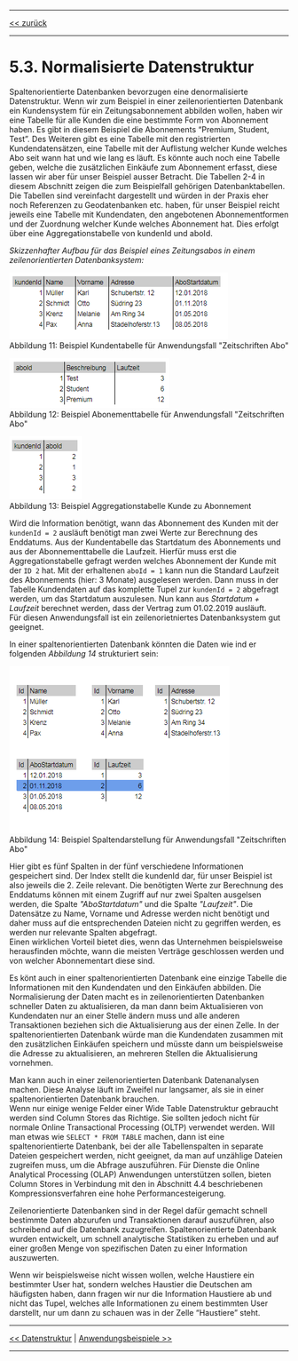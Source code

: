 ***

[<< zurück](02_toc.md)

***

# 5.3. Normalisierte Datenstruktur
Spaltenorientierte Datenbanken bevorzugen eine denormalisierte Datenstruktur. Wenn wir zum Beispiel in einer zeilenorientierten Datenbank ein Kundensystem für ein Zeitungsabonnement abbilden wollen, haben wir eine Tabelle für alle Kunden die eine bestimmte Form von Abonnement haben. Es gibt in diesem Beispiel die Abonnements “Premium, Student, Test”. Des Weiteren gibt es eine Tabelle mit den registrierten Kundendatensätzen, eine Tabelle mit der Auflistung welcher Kunde welches Abo seit wann hat und wie lang es läuft. Es könnte auch noch eine Tabelle geben, welche die zusätzlichen Einkäufe zum Abonnement erfasst, diese lassen wir aber für unser Beispiel ausser Betracht. Die Tabellen 2-4 in diesem Abschnitt zeigen die zum Beispielfall gehörigen Datenbanktabellen. Die Tabellen sind vereinfacht dargestellt und würden in der Praxis eher noch Referenzen zu Geodatenbanken etc. haben, für unser Beispiel reicht jeweils eine Tabelle mit Kundendaten, den angebotenen Abonnementformen und der Zuordnung welcher Kunde welches Abonnement hat. Dies erfolgt über eine Aggregationstabelle von kundenId und aboId.


 _Skizzenhafter Aufbau für das Beispiel eines Zeitungsabos in einem zeilenorientierten Datenbanksystem:_



![Kundendaten](files/KundendatenRow.PNG)   
Abbildung 11: Beispiel Kundentabelle für Anwendungsfall "Zeitschriften Abo"  </br>


![Abonnementarten](files/AbonnementArten-Row.PNG)   
Abbildung 12: Beispiel Abonementtabelle für Anwendungsfall "Zeitschriften Abo"  </br>


![Aggregation](files/AggregationRow.PNG)   
Abbildung 13: Beispiel Aggregationstabelle Kunde zu Abonnement  </br>


Wird die Information benötigt, wann das Abonnement des Kunden mit der `kundenId = 2` ausläuft benötigt man zwei Werte zur Berechnung des Enddatums. Aus der Kundentabelle das Startdatum des Abonnements und aus der Abonnementtabelle die Laufzeit. Hierfür muss erst die Aggregationstabelle gefragt werden welches Abonnement der Kunde mit der `ID 2` hat. Mit der erhaltenen `aboId = 1` kann nun die Standard Laufzeit des Abonnements (hier: 3 Monate) ausgelesen werden. Dann muss in der Tabelle Kundendaten auf das komplette Tupel zur `kundenId = 2` abgefragt werden, um das Startdatum auszulesen. Nun kann aus _Startdatum + Laufzeit_ berechnet werden, dass der Vertrag zum 01.02.2019 ausläuft.  
Für diesen Anwendungsfall ist ein zeilenorietniertes Datenbanksystem gut geeignet.

In einer spaltenorientierten Datenbank könnten die Daten wie ind er folgenden _Abbildung 14_ strukturiert sein:

![Spaltendarstellung](files/spaltendarstellung.PNG)   
Abbildung 14: Beispiel Spaltendarstellung für Anwendungsfall "Zeitschriften Abo"  </br>

Hier gibt es fünf Spalten in der fünf verschiedene Informationen gespeichert sind. Der Index stellt die kundenId dar, für unser Beispiel ist also jeweils die 2. Zeile relevant. Die benötigten Werte zur Berechnung des Enddatums können mit einem Zugriff auf nur zwei Spalten ausgelsen werden, die Spalte _"AboStartdatum"_ und die Spalte _"Laufzeit"_. Die Datensätze zu Name, Vorname und Adresse werden nicht benötigt und daher muss auf die entsprechenden Dateien nicht zu gegriffen werden, es werden nur relevante Spalten abgefragt.  
Einen wirklichen Vorteil bietet dies, wenn das Unternehmen beispielsweise herausfinden möchte, wann die meisten Verträge geschlossen werden und von welcher Abonnementart diese sind.




Es könt auch in einer spaltenorientierten Datenbank eine einzige Tabelle die Informationen mit den Kundendaten und den Einkäufen abbilden.
Die Normalisierung der Daten macht es in zeilenorientierten Datenbanken schneller Daten zu aktualisieren, da man dann beim Aktualisieren von Kundendaten nur an einer Stelle ändern muss und alle anderen Transaktionen beziehen sich die Aktualisierung aus der einen Zelle. In der spaltenorientierten Datenbank würde man die Kundendaten zusammen mit den zusätzlichen Einkäufen speichern und müsste dann um beispielsweise die Adresse zu aktualisieren, an mehreren Stellen die Aktualisierung vornehmen.


Man kann auch in einer zeilenorientierten Datenbank Datenanalysen machen. Diese Analyse läuft im Zweifel nur langsamer, als sie in einer spaltenorientierten Datenbank brauchen.  
Wenn nur einige wenige Felder einer Wide Table Datenstruktur gebraucht werden sind Column Stores das Richtige. Sie sollten jedoch nicht für normale Online Transactional Processing (OLTP) verwendet werden. Will man etwas wie `SELECT * FROM TABLE` machen, dann ist eine spaltenorientierte Datenbank, bei der alle Tabellenspalten in separate Dateien gespeichert werden, nicht geeignet, da man auf unzählige Dateien zugreifen muss, um die Abfrage auszuführen. Für Dienste die Online Analytical Processing (OLAP) Anwendungen unterstützen sollen, bieten Column Stores in Verbindung mit den in Abschnitt 4.4 beschriebenen Kompressionsverfahren eine hohe Performancesteigerung.

Zeilenorientierte Datenbanken sind in der Regel dafür gemacht schnell bestimmte Daten abzurufen und Transaktionen darauf auszuführen, also schreibend auf die Datenbank zuzugreifen. Spaltenorientierte Datenbank wurden entwickelt, um schnell analytische Statistiken zu erheben und auf einer großen Menge von spezifischen Daten zu einer Information auszuwerten.

Wenn wir beispielsweise nicht wissen wollen, welche Haustiere ein bestimmter User hat, sondern welches Haustier die Deutschen am häufigsten haben, dann fragen wir nur die Information Haustiere ab und nicht das Tupel, welches alle Informationen zu einem bestimmten User darstellt, nur um dann zu schauen was in der Zelle “Haustiere” steht.






***

[<< Datenstruktur](07-3_normalized_data-structure.md) | [Anwendungsbeispiele >>](08_use_cases.md)

***